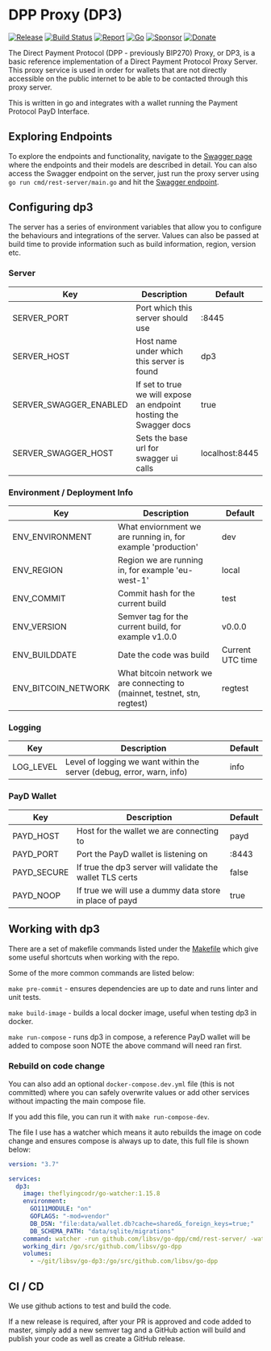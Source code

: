 # DPP Proxy (DP3)

[![Release](https://img.shields.io/github/release-pre/libsv/go-dp3.svg?logo=github&style=flat&v=1)](https://github.com/libsv/go-dpp/releases)
[![Build Status](https://img.shields.io/github/workflow/status/libsv/go-dp3/run-go-tests?logo=github&v=3)](https://github.com/libsv/go-dpp/actions)
[![Report](https://goreportcard.com/badge/github.com/libsv/go-dpp?style=flat&v=1)](https://goreportcard.com/report/github.com/libsv/go-dpp)
[![Go](https://img.shields.io/github/go-mod/go-version/libsv/go-dp3?v=1)](https://golang.org/)
[![Sponsor](https://img.shields.io/badge/sponsor-libsv-181717.svg?logo=github&style=flat&v=3)](https://github.com/sponsors/libsv)
[![Donate](https://img.shields.io/badge/donate-bitcoin-ff9900.svg?logo=bitcoin&style=flat&v=3)](https://gobitcoinsv.com/#sponsor)

The Direct Payment Protocol (DPP - previously BIP270) Proxy, or DP3, is a basic reference implementation of a Direct Payment Protocol Proxy Server. This proxy service is used in order for wallets that are not directly accessible on the public internet to be able to be contacted through this proxy server.

This is written in go and integrates with a wallet running the Payment Protocol PayD Interface.

## Exploring Endpoints

To explore the endpoints and functionality, navigate to the [Swagger page](https://libsv.github.io/dp3/) where the endpoints and their models are described in detail. You can also access the Swagger endpoint on the server, just run the proxy server using `go run cmd/rest-server/main.go` and hit the [Swagger endpoint](http://localhost:8443/swagger/index.html).

## Configuring dp3

The server has a series of environment variables that allow you to configure the behaviours and integrations of the server.
Values can also be passed at build time to provide information such as build information, region, version etc.

### Server

| Key                    | Description                                                        | Default        |
| ---------------------- | ------------------------------------------------------------------ | -------------- |
| SERVER_PORT            | Port which this server should use                                  | :8445          |
| SERVER_HOST            | Host name under which this server is found                         | dp3             |
| SERVER_SWAGGER_ENABLED | If set to true we will expose an endpoint hosting the Swagger docs | true           |
| SERVER_SWAGGER_HOST    | Sets the base url for swagger ui calls                             | localhost:8445 |

### Environment / Deployment Info

| Key                 | Description                                                                | Default          |
| ------------------- | -------------------------------------------------------------------------- | ---------------- |
| ENV_ENVIRONMENT     | What enviornment we are running in, for example 'production'               | dev              |
| ENV_REGION          | Region we are running in, for example 'eu-west-1'                          | local            |
| ENV_COMMIT          | Commit hash for the current build                                          | test             |
| ENV_VERSION         | Semver tag for the current build, for example v1.0.0                       | v0.0.0           |
| ENV_BUILDDATE       | Date the code was build                                                    | Current UTC time |
| ENV_BITCOIN_NETWORK | What bitcoin network we are connecting to (mainnet, testnet, stn, regtest) | regtest          |

### Logging

| Key       | Description                                                           | Default |
| --------- | --------------------------------------------------------------------- | ------- |
| LOG_LEVEL | Level of logging we want within the server (debug, error, warn, info) | info    |

### PayD Wallet

| Key         | Description                                              | Default |
| ----------- | -------------------------------------------------------- | ------- |
| PAYD_HOST   | Host for the wallet we are connecting to                 | payd    |
| PAYD_PORT   | Port the PayD wallet is listening on                     | :8443   |
| PAYD_SECURE | If true the dp3 server will validate the wallet TLS certs | false   |
| PAYD_NOOP   | If true we will use a dummy data store in place of payd  | true    |

## Working with dp3

There are a set of makefile commands listed under the [Makefile](Makefile) which give some useful shortcuts when working
with the repo.

Some of the more common commands are listed below:

`make pre-commit` - ensures dependencies are up to date and runs linter and unit tests.

`make build-image` - builds a local docker image, useful when testing dp3 in docker.

`make run-compose` - runs dp3 in compose, a reference PayD wallet will be added to compose soon NOTE the above command will need ran first.

### Rebuild on code change

You can also add an optional `docker-compose.dev.yml` file (this is not committed) where you can safely overwrite values or add other services without impacting the main compose file.

If you add this file, you can run it with `make run-compose-dev`.

The file I use has a watcher which means it auto rebuilds the image on code change and ensures compose is always up to date, this full file is shown below:

```yaml
version: "3.7"

services:
  dp3:
    image: theflyingcodr/go-watcher:1.15.8
    environment:
      GO111MODULE: "on"
      GOFLAGS: "-mod=vendor"
      DB_DSN: "file:data/wallet.db?cache=shared&_foreign_keys=true;"
      DB_SCHEMA_PATH: "data/sqlite/migrations"
    command: watcher -run github.com/libsv/go-dpp/cmd/rest-server/ -watch github.com/libsv/go-dpp
    working_dir: /go/src/github.com/libsv/go-dpp
    volumes:
      - ~/git/libsv/go-dp3:/go/src/github.com/libsv/go-dpp
```

## CI / CD

We use github actions to test and build the code.

If a new release is required, after your PR is approved and code added to master, simply add a new semver tag and a GitHub action will build and publish your code as well as create a GitHub release.
